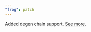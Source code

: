 ```yaml
---
"frog": patch
---
```


Added degen chain support. [See more](https://warpcast.com/horsefacts.eth/0xd4fede11).
